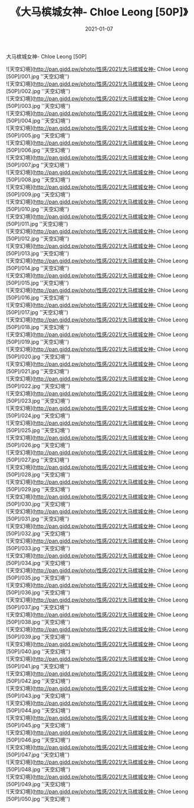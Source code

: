 ﻿---
layout: post
title:  《大马槟城女神- Chloe Leong [50P]》
date:   2021-01-07
img: http://pan.gjdd.pw/photo/性感/2021/大马槟城女神- Chloe Leong [50P]/000.jpg
categories: [美女, 性感, 泳衣]
---

大马槟城女神- Chloe Leong [50P]



![天空幻境](http://pan.gjdd.pw/photo/性感/2021/大马槟城女神- Chloe Leong [50P]/001.jpg ''天空幻境'') <br>
![天空幻境](http://pan.gjdd.pw/photo/性感/2021/大马槟城女神- Chloe Leong [50P]/002.jpg ''天空幻境'') <br>
![天空幻境](http://pan.gjdd.pw/photo/性感/2021/大马槟城女神- Chloe Leong [50P]/003.jpg ''天空幻境'') <br>
![天空幻境](http://pan.gjdd.pw/photo/性感/2021/大马槟城女神- Chloe Leong [50P]/004.jpg ''天空幻境'') <br>
![天空幻境](http://pan.gjdd.pw/photo/性感/2021/大马槟城女神- Chloe Leong [50P]/005.jpg ''天空幻境'') <br>
![天空幻境](http://pan.gjdd.pw/photo/性感/2021/大马槟城女神- Chloe Leong [50P]/006.jpg ''天空幻境'') <br>
![天空幻境](http://pan.gjdd.pw/photo/性感/2021/大马槟城女神- Chloe Leong [50P]/007.jpg ''天空幻境'') <br>
![天空幻境](http://pan.gjdd.pw/photo/性感/2021/大马槟城女神- Chloe Leong [50P]/008.jpg ''天空幻境'') <br>
![天空幻境](http://pan.gjdd.pw/photo/性感/2021/大马槟城女神- Chloe Leong [50P]/009.jpg ''天空幻境'') <br>
![天空幻境](http://pan.gjdd.pw/photo/性感/2021/大马槟城女神- Chloe Leong [50P]/010.jpg ''天空幻境'') <br>
![天空幻境](http://pan.gjdd.pw/photo/性感/2021/大马槟城女神- Chloe Leong [50P]/011.jpg ''天空幻境'') <br>
![天空幻境](http://pan.gjdd.pw/photo/性感/2021/大马槟城女神- Chloe Leong [50P]/012.jpg ''天空幻境'') <br>
![天空幻境](http://pan.gjdd.pw/photo/性感/2021/大马槟城女神- Chloe Leong [50P]/013.jpg ''天空幻境'') <br>
![天空幻境](http://pan.gjdd.pw/photo/性感/2021/大马槟城女神- Chloe Leong [50P]/014.jpg ''天空幻境'') <br>
![天空幻境](http://pan.gjdd.pw/photo/性感/2021/大马槟城女神- Chloe Leong [50P]/015.jpg ''天空幻境'') <br>
![天空幻境](http://pan.gjdd.pw/photo/性感/2021/大马槟城女神- Chloe Leong [50P]/016.jpg ''天空幻境'') <br>
![天空幻境](http://pan.gjdd.pw/photo/性感/2021/大马槟城女神- Chloe Leong [50P]/017.jpg ''天空幻境'') <br>
![天空幻境](http://pan.gjdd.pw/photo/性感/2021/大马槟城女神- Chloe Leong [50P]/018.jpg ''天空幻境'') <br>
![天空幻境](http://pan.gjdd.pw/photo/性感/2021/大马槟城女神- Chloe Leong [50P]/019.jpg ''天空幻境'') <br>
![天空幻境](http://pan.gjdd.pw/photo/性感/2021/大马槟城女神- Chloe Leong [50P]/020.jpg ''天空幻境'') <br>
![天空幻境](http://pan.gjdd.pw/photo/性感/2021/大马槟城女神- Chloe Leong [50P]/021.jpg ''天空幻境'') <br>
![天空幻境](http://pan.gjdd.pw/photo/性感/2021/大马槟城女神- Chloe Leong [50P]/022.jpg ''天空幻境'') <br>
![天空幻境](http://pan.gjdd.pw/photo/性感/2021/大马槟城女神- Chloe Leong [50P]/023.jpg ''天空幻境'') <br>
![天空幻境](http://pan.gjdd.pw/photo/性感/2021/大马槟城女神- Chloe Leong [50P]/024.jpg ''天空幻境'') <br>
![天空幻境](http://pan.gjdd.pw/photo/性感/2021/大马槟城女神- Chloe Leong [50P]/025.jpg ''天空幻境'') <br>
![天空幻境](http://pan.gjdd.pw/photo/性感/2021/大马槟城女神- Chloe Leong [50P]/026.jpg ''天空幻境'') <br>
![天空幻境](http://pan.gjdd.pw/photo/性感/2021/大马槟城女神- Chloe Leong [50P]/027.jpg ''天空幻境'') <br>
![天空幻境](http://pan.gjdd.pw/photo/性感/2021/大马槟城女神- Chloe Leong [50P]/028.jpg ''天空幻境'') <br>
![天空幻境](http://pan.gjdd.pw/photo/性感/2021/大马槟城女神- Chloe Leong [50P]/029.jpg ''天空幻境'') <br>
![天空幻境](http://pan.gjdd.pw/photo/性感/2021/大马槟城女神- Chloe Leong [50P]/030.jpg ''天空幻境'') <br>
![天空幻境](http://pan.gjdd.pw/photo/性感/2021/大马槟城女神- Chloe Leong [50P]/031.jpg ''天空幻境'') <br>
![天空幻境](http://pan.gjdd.pw/photo/性感/2021/大马槟城女神- Chloe Leong [50P]/032.jpg ''天空幻境'') <br>
![天空幻境](http://pan.gjdd.pw/photo/性感/2021/大马槟城女神- Chloe Leong [50P]/033.jpg ''天空幻境'') <br>
![天空幻境](http://pan.gjdd.pw/photo/性感/2021/大马槟城女神- Chloe Leong [50P]/034.jpg ''天空幻境'') <br>
![天空幻境](http://pan.gjdd.pw/photo/性感/2021/大马槟城女神- Chloe Leong [50P]/035.jpg ''天空幻境'') <br>
![天空幻境](http://pan.gjdd.pw/photo/性感/2021/大马槟城女神- Chloe Leong [50P]/036.jpg ''天空幻境'') <br>
![天空幻境](http://pan.gjdd.pw/photo/性感/2021/大马槟城女神- Chloe Leong [50P]/037.jpg ''天空幻境'') <br>
![天空幻境](http://pan.gjdd.pw/photo/性感/2021/大马槟城女神- Chloe Leong [50P]/038.jpg ''天空幻境'') <br>
![天空幻境](http://pan.gjdd.pw/photo/性感/2021/大马槟城女神- Chloe Leong [50P]/039.jpg ''天空幻境'') <br>
![天空幻境](http://pan.gjdd.pw/photo/性感/2021/大马槟城女神- Chloe Leong [50P]/040.jpg ''天空幻境'') <br>
![天空幻境](http://pan.gjdd.pw/photo/性感/2021/大马槟城女神- Chloe Leong [50P]/041.jpg ''天空幻境'') <br>
![天空幻境](http://pan.gjdd.pw/photo/性感/2021/大马槟城女神- Chloe Leong [50P]/042.jpg ''天空幻境'') <br>
![天空幻境](http://pan.gjdd.pw/photo/性感/2021/大马槟城女神- Chloe Leong [50P]/043.jpg ''天空幻境'') <br>
![天空幻境](http://pan.gjdd.pw/photo/性感/2021/大马槟城女神- Chloe Leong [50P]/044.jpg ''天空幻境'') <br>
![天空幻境](http://pan.gjdd.pw/photo/性感/2021/大马槟城女神- Chloe Leong [50P]/045.jpg ''天空幻境'') <br>
![天空幻境](http://pan.gjdd.pw/photo/性感/2021/大马槟城女神- Chloe Leong [50P]/046.jpg ''天空幻境'') <br>
![天空幻境](http://pan.gjdd.pw/photo/性感/2021/大马槟城女神- Chloe Leong [50P]/047.jpg ''天空幻境'') <br>
![天空幻境](http://pan.gjdd.pw/photo/性感/2021/大马槟城女神- Chloe Leong [50P]/048.jpg ''天空幻境'') <br>
![天空幻境](http://pan.gjdd.pw/photo/性感/2021/大马槟城女神- Chloe Leong [50P]/049.jpg ''天空幻境'') <br>
![天空幻境](http://pan.gjdd.pw/photo/性感/2021/大马槟城女神- Chloe Leong [50P]/050.jpg ''天空幻境'') <br>